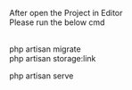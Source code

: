 After open the Project in Editor <br>
Please run the below cmd<br><br>


php artisan migrate<br>
php artisan storage:link

php artisan serve
